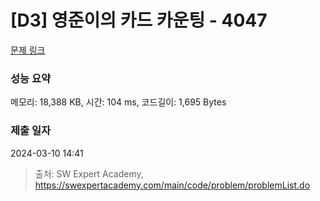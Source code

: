 # [D3] 영준이의 카드 카운팅 - 4047 

[문제 링크](https://swexpertacademy.com/main/code/problem/problemDetail.do?contestProbId=AWIsY84KEPMDFAWN) 

### 성능 요약

메모리: 18,388 KB, 시간: 104 ms, 코드길이: 1,695 Bytes

### 제출 일자

2024-03-10 14:41



> 출처: SW Expert Academy, https://swexpertacademy.com/main/code/problem/problemList.do